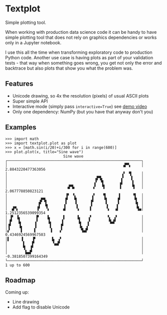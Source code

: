 # Textplot

Simple plotting tool.

When working with production data science code it can be handy to have simple plotting
tool that does not rely on graphics dependencies or works only in a Jupyter notebook.

I use this all the time when transforming exploratory code to production Python code.
Another use case is having plots as part of your validation tests - that way when
something goes wrong, you get not only the error and backtrace but also plots that show
you what the problem was.

## Features

* Unicode drawing, so 4x the resolution (pixels) of usual ASCII plots
* Super simple API
* Interactive mode (simply pass `interactive=True`) see [demo video](https://www.youtube.com/watch?v=nmYeBL_0K4A)
* Only one dependency: NumPy (but you have that anyway don't you)

## Examples

```
>>> import math
>>> import textplot.plot as plot
>>> x = [math.sin(i/20)+i/300 for i in range(600)]
>>> plot.plot(x, title="Sine wave")
                          Sine wave
┌────────────────────────────────────────────────────────────┐
│                                                    ▟▀▚     │ 2.8843220477363056
│                                                   ▗▘ ▝▌    │
│                                       ▗▛▜▖        ▞   ▐    │
│                                       ▞  ▜       ▗▌    ▌   │
│                           ▟▀▙        ▗▘  ▝▌      ▐     ▜   │ 2.067778850823121
│                          ▐▘ ▝▖       ▞    ▜      ▌     ▝▌  │
│              ▗▛▜▖        ▛   ▜      ▗▌    ▝▌    ▐▘      ▜  │
│              ▛  ▙       ▗▘   ▝▖     ▐      ▚    ▞       ▝▌ │
│  ▟▀▖        ▐▘  ▝▖      ▟     ▚     ▌      ▝▖  ▗▌        ▜▄│ 1.2512356539099354
│ ▐▘ ▐▖       ▛    ▙      ▌     ▐▖   ▗▘       ▚  ▞           │
│ ▛   ▙      ▗▘    ▐▖    ▐       ▙   ▞        ▝▙▟▘           │
│▐▘   ▐▖     ▐      ▌    ▛       ▐▖ ▗▘                       │
│▞     ▌     ▌      ▐   ▗▘        ▜▄▛                        │ 0.4346924569967503
│▌     ▐    ▐▘       ▙  ▞                                    │
│       ▌   ▛        ▝▄▟▘                                    │
│       ▜  ▐▘                                                │
│        ▙▄▛                                                 │ -0.3818507399164349
└────────────────────────────────────────────────────────────┘
1 up to 600
```

## Roadmap

Coming up:

* Line drawing
* Add flag to disable Unicode
